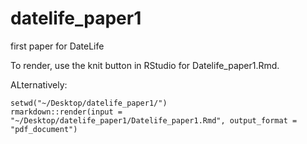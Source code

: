 # datelife_paper1
first paper for DateLife

To render, use the knit button in RStudio for Datelife_paper1.Rmd.

ALternatively:
```
setwd("~/Desktop/datelife_paper1/")
rmarkdown::render(input = "~/Desktop/datelife_paper1/Datelife_paper1.Rmd", output_format = "pdf_document")
```

